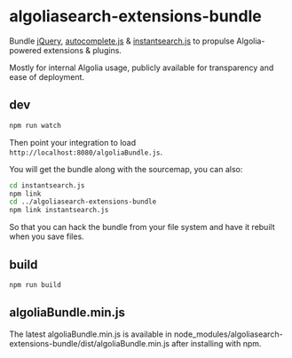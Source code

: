 # algoliasearch-extensions-bundle

Bundle [jQuery](http://jquery.com/), [autocomplete.js](https://github.com/algolia/autocomplete.js) & [instantsearch.js](https://github.com/algolia/instantsearch.js) to propulse Algolia-powered extensions & plugins.

Mostly for internal Algolia usage, publicly available for transparency and ease of deployment.

## dev

```sh
npm run watch
```

Then point your integration to load `http://localhost:8080/algoliaBundle.js`.

You will get the bundle along with the sourcemap, you can also:

```sh
cd instantsearch.js
npm link
cd ../algoliasearch-extensions-bundle
npm link instantsearch.js
```

So that you can hack the bundle from your file system and have it rebuilt when you
save files.

## build

```sh
npm run build
```

## algoliaBundle.min.js

The latest algoliaBundle.min.js is available in node_modules/algoliasearch-extensions-bundle/dist/algoliaBundle.min.js after installing with npm.
